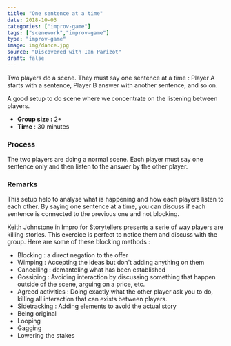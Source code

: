 ```yaml
---
title: "One sentence at a time"
date: 2018-10-03
categories: ["improv-game"]
tags: ["scenework","improv-game"]
type: "improv-game"
image: img/dance.jpg
source: "Discovered with Ian Parizot"
draft: false
---
```


Two players do a scene. They must say one sentence at a time : Player A starts with a sentence, Player B answer with another sentence, and so on.

A good setup to do scene where we concentrate on the listening between players.

<!--more-->

- __Group size :__ 2+
- __Time__ : 30 minutes

### Process
The two players are doing a normal scene. Each player must say one sentence only and then listen to the answer by the other player.


### Remarks
This setup help to analyse what is happening and how each players listen to each other. By saying one sentence at a time, you can discuss if each sentence is connected to the previous one and not blocking.


Keith Johnstone in Impro for Storytellers presents a serie of way players are killing stories. This exercice is perfect to notice them and discuss with the group. Here are some of these blocking methods : 

- Blocking : a direct negation to the offer
- Wimping : Accepting the ideas but don't adding anything on them
- Cancelling : demanteling what has been established
- Gossiping : Avoiding interaction by discussing something that happen outside of the scene, arguing on a price, etc.
- Agreed activities : Doing exactly what the other player ask you to do, killing all interaction that can exists between players.
- Sidetracking : Adding elements to avoid the actual story
- Being original 
- Looping 
- Gagging 
- Lowering the stakes 







